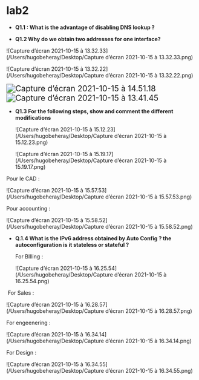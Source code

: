 # lab2



- **Q1.1 : What is the advantage of disabling DNS lookup ?**

- **Q1.2 Why do we obtain two addresses for one interface?**

  

![Capture d’écran 2021-10-15 à 13.32.33](/Users/hugobeheray/Desktop/Capture d’écran 2021-10-15 à 13.32.33.png)



![Capture d’écran 2021-10-15 à 13.32.22](/Users/hugobeheray/Desktop/Capture d’écran 2021-10-15 à 13.32.22.png)



<img src="/Users/hugobeheray/Desktop/Capture d’écran 2021-10-15 à 14.51.18.png" alt="Capture d’écran 2021-10-15 à 14.51.18" style="zoom:150%;" />

<img src="/Users/hugobeheray/Desktop/Capture d’écran 2021-10-15 à 13.41.45.png" alt="Capture d’écran 2021-10-15 à 13.41.45" style="zoom:150%;" />



- **Q1.3 For the following steps, show and comment the different modifications**

  ![Capture d’écran 2021-10-15 à 15.12.23](/Users/hugobeheray/Desktop/Capture d’écran 2021-10-15 à 15.12.23.png)

  

  

  ![Capture d’écran 2021-10-15 à 15.19.17](/Users/hugobeheray/Desktop/Capture d’écran 2021-10-15 à 15.19.17.png)





Pour le CAD : 

![Capture d’écran 2021-10-15 à 15.57.53](/Users/hugobeheray/Desktop/Capture d’écran 2021-10-15 à 15.57.53.png)

Pour accounting : 

![Capture d’écran 2021-10-15 à 15.58.52](/Users/hugobeheray/Desktop/Capture d’écran 2021-10-15 à 15.58.52.png)

- **Q.1.4 What is the IPv6 address obtained by Auto Config ? the autoconfiguration is it stateless or stateful ?**

  For BIlling : 

  ![Capture d’écran 2021-10-15 à 16.25.54](/Users/hugobeheray/Desktop/Capture d’écran 2021-10-15 à 16.25.54.png)
  



​		For Sales : 



![Capture d’écran 2021-10-15 à 16.28.57](/Users/hugobeheray/Desktop/Capture d’écran 2021-10-15 à 16.28.57.png)



For engeenering : 

![Capture d’écran 2021-10-15 à 16.34.14](/Users/hugobeheray/Desktop/Capture d’écran 2021-10-15 à 16.34.14.png)



For Design : 

![Capture d’écran 2021-10-15 à 16.34.55](/Users/hugobeheray/Desktop/Capture d’écran 2021-10-15 à 16.34.55.png)



